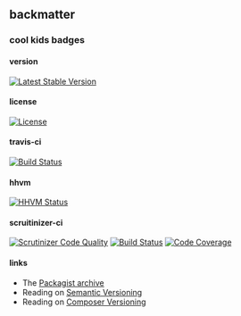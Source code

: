 
## backmatter

### cool kids badges

#### version

[![Latest Stable Version](https://poser.pugx.org/henderjon/uui/v/stable.svg)](https://packagist.org/packages/henderjon/uui)

#### license

[![License](https://poser.pugx.org/henderjon/uui/license.svg)](https://packagist.org/packages/henderjon/uui)

#### travis-ci

[![Build Status](https://travis-ci.org/henderjon/uui.svg?branch=master)](https://travis-ci.org/henderjon/uui)

#### hhvm

[![HHVM Status](http://hhvm.h4cc.de/badge/henderjon/uui.png)](http://hhvm.h4cc.de/package/henderjon/uui)

#### scruitinizer-ci

[![Scrutinizer Code Quality](https://scrutinizer-ci.com/g/henderjon/uui/badges/quality-score.png?b=master)](https://scrutinizer-ci.com/g/henderjon/uui/?branch=master)
[![Build Status](https://scrutinizer-ci.com/g/henderjon/uui/badges/build.png?b=master)](https://scrutinizer-ci.com/g/henderjon/uui/build-status/master)
[![Code Coverage](https://scrutinizer-ci.com/g/henderjon/uui/badges/coverage.png?b=master)](https://scrutinizer-ci.com/g/henderjon/uui/?branch=master)

#### links

  - The [Packagist archive](https://packagist.org/packages/henderjon/uui)
  - Reading on [Semantic Versioning](http://semver.org/)
  - Reading on [Composer Versioning](https://getcomposer.org/doc/01-basic-usage.md#package-versions)
